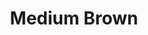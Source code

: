 ---
title: "Medium Brown "
price: "TBA"
desc: "Opis nije dostupan"
img_path: "/assets/img/A.MIG-1250.jpg"
brand: AMMO
available: true
cat: "weathering"
subcat: "STREAKINGBRUSHERS"
subsubcat: "SS"
---